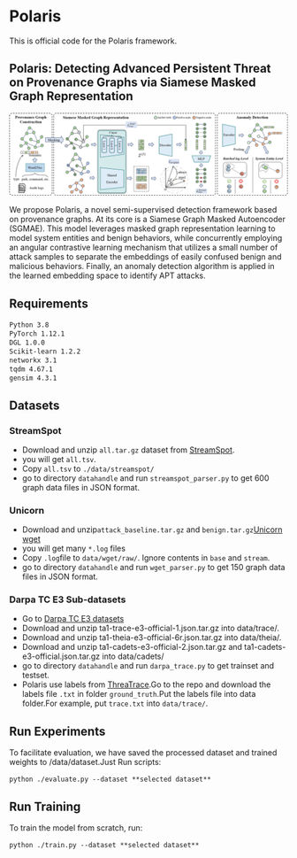 # Polaris
This is official code for the Polaris framework.

## Polaris: Detecting Advanced Persistent Threat on Provenance Graphs via Siamese Masked Graph Representation
![framework](./figs/framework.png)

We propose Polaris, a novel semi-supervised detection framework based on provenance graphs. At its core is a Siamese Graph Masked Autoencoder (SGMAE). This model leverages masked graph representation learning to model system entities and benign behaviors, while concurrently employing an angular contrastive learning mechanism that utilizes a small number of attack samples to separate the embeddings of easily confused benign and malicious behaviors. Finally,
an anomaly detection algorithm is applied in the learned embedding space to identify APT attacks. 

## Requirements
```
Python 3.8
PyTorch 1.12.1
DGL 1.0.0
Scikit-learn 1.2.2
networkx 3.1
tqdm 4.67.1
gensim 4.3.1
```

## Datasets
### StreamSpot
- Download and unzip `all.tar.gz` dataset from [StreamSpot](https://github.com/sbustreamspot/sbustreamspot-data).
- you will get `all.tsv`.
- Copy `all.tsv` to `./data/streamspot/`
- go to directory `datahandle` and run `streamspot_parser.py` to get 600 graph data files in JSON format.
### Unicorn
- Download and unzip`attack_baseline.tar.gz` and `benign.tar.gz`[Unicorn wget](https://dataverse.harvard.edu/dataset.xhtml?persistentId=doi:10.7910/DVN/IA8UOS)
- you will get many `*.log` files
- Copy `.log`file to `data/wget/raw/`. Ignore contents in `base` and `stream`.
- go to directory `datahandle` and run `wget_parser.py` to get 150 graph data files in JSON format.
### Darpa TC E3 Sub-datasets
- Go to [Darpa TC E3 datasets](https://github.com/darpa-i2o/Transparent-Computing)
- Download and unzip ta1-trace-e3-official-1.json.tar.gz into data/trace/.
- Download and unzip ta1-theia-e3-official-6r.json.tar.gz into data/theia/.
- Download and unzip ta1-cadets-e3-official-2.json.tar.gz and ta1-cadets-e3-official.json.tar.gz into data/cadets/
- go to directory `datahandle` and run `darpa_trace.py` to get trainset and testset.
- Polaris use labels from [ThreaTrace](https://github.com/threaTrace-detector/threaTrace).Go to the repo and download the labels file `.txt` in folder `ground_truth`.Put the labels file into data folder.For example, put `trace.txt` into `data/trace/`.
## Run Experiments
To facilitate evaluation, we have saved the processed dataset and trained weights to /data/dataset.Just Run scripts:
```
python ./evaluate.py --dataset **selected dataset**
```
##

## Run Training
To train the model from scratch, run:
```
python ./train.py --dataset **selected dataset**
```
